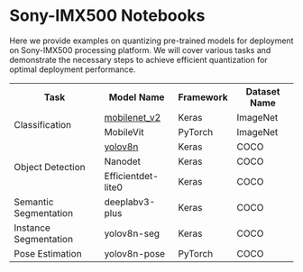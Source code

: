 # Sony-IMX500 Notebooks

Here we provide examples on quantizing pre-trained models for deployment on Sony-IMX500 processing platform.
We will cover various tasks and demonstrate the necessary steps to achieve efficient quantization for optimal
deployment performance.

<table>
    <tr>
        <th rowspan="1">Task</th>
        <th rowspan="1">Model Name</th>
        <th rowspan="1">Framework</th>
        <th rowspan="1">Dataset Name</th>
    </tr>
    <!-- Classification Models (ImageNet) -->
    <tr>
        <td rowspan="2">Classification</td>
        <td> <a href="keras/ptq/example_keras_imagenet.ipynb">mobilenet_v2</a></td>
        <td>Keras</td>
        <td>ImageNet</td>
    </tr>
    <tr>
        <td>MobileVit</td>
        <td>PyTorch</td>
        <td>ImageNet</td>
    </tr>
    <!-- Object Detection Models (COCO) -->
    <tr>
        <td rowspan="3">Object Detection</td>
        <td> <a href="keras/ptq/keras_yolov8n_for_imx500.ipynb">yolov8n</a></td>
        <td>Keras</td>
        <td>COCO</td>
    </tr>
    <tr>
        <td>Nanodet</td>
        <td>Keras</td>
        <td>COCO</td>
    </tr>
    <tr>
        <td>Efficientdet-lite0</td>
        <td>Keras</td>
        <td>COCO</td>
    </tr>
    <tr>
        <td>Semantic Segmentation</td>
        <td>deeplabv3-plus</td>
        <td>Keras</td>
        <td>COCO</td>
    </tr>
    <tr>
        <td >Instance Segmentation</td>
        <td>yolov8n-seg</td>
        <td>Keras</td>
        <td>COCO</td>
    </tr>
    <tr>
        <td>Pose Estimation</td>
        <td>yolov8n-pose</td>
        <td>PyTorch</td>
        <td>COCO</td>
    </tr>

</table>

